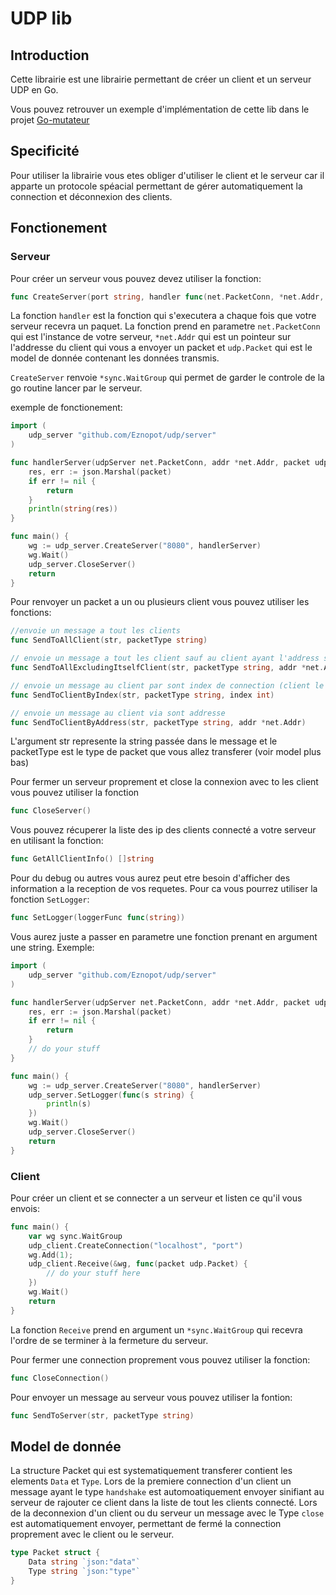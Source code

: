 # UDP lib

## Introduction
Cette librairie est une librairie permettant de créer un client et un serveur UDP en Go.

Vous pouvez retrouver un exemple d'implémentation de cette lib dans le projet [Go-mutateur]("https://github.com/Eznopot/Go-mutateur")

## Specificité
Pour utiliser la librairie vous etes obliger d'utiliser le client et le serveur car il apparte un protocole spéacial permettant de gérer automatiquement la connection et déconnexion des clients.

## Fonctionement
### Serveur
Pour créer un serveur vous pouvez devez utiliser la fonction:
```Go
func CreateServer(port string, handler func(net.PacketConn, *net.Addr, udp.Packet)) sync.WaitGroup
```
La fonction `handler` est la fonction qui s'executera a chaque fois que votre serveur recevra un paquet. La fonction prend en parametre `net.PacketConn` qui est l'instance de votre serveur, `*net.Addr` qui est un pointeur sur l'addresse du client qui vous a envoyer un packet et `udp.Packet` qui est le model de donnée contenant les données transmis.

`CreateServer` renvoie `*sync.WaitGroup` qui permet de garder le controle de la go routine lancer par le serveur.

exemple de fonctionement:
```Go
import (
    udp_server "github.com/Eznopot/udp/server"
)

func handlerServer(udpServer net.PacketConn, addr *net.Addr, packet udp.Packet) {
	res, err := json.Marshal(packet)
	if err != nil {
		return
	}
	println(string(res))
}

func main() {
    wg := udp_server.CreateServer("8080", handlerServer)
    wg.Wait()
    udp_server.CloseServer()
    return
}
```
Pour renvoyer un packet a un ou plusieurs client vous pouvez utiliser les fonctions:
```Go
//envoie un message a tout les clients
func SendToAllClient(str, packetType string)

// envoie un message a tout les client sauf au client ayant l'address spécifié
func SendToAllExcludingItselfClient(str, packetType string, addr *net.Addr)

// envoie un message au client par sont index de connection (client le plus vieux 0)
func SendToClientByIndex(str, packetType string, index int)

// envoie un message au client via sont addresse
func SendToClientByAddress(str, packetType string, addr *net.Addr) 
```
L'argument str represente la string passée dans le message et le packetType est le type de packet que vous allez transferer (voir model plus bas)


Pour fermer un serveur proprement et close la connexion avec to les client vous pouvez utiliser la fonction
```Go
func CloseServer()
```

Vous pouvez récuperer la liste des ip des clients connecté a votre serveur en utilisant la fonction:
```Go
func GetAllClientInfo() []string 
```

Pour du debug ou autres vous aurez peut etre besoin d'afficher des information a la reception de vos requetes. Pour ca vous pourrez utiliser la fonction `SetLogger`:
```Go
func SetLogger(loggerFunc func(string))
```
Vous aurez juste a passer en parametre une fonction prenant en argument une string. Exemple:
```Go
import (
    udp_server "github.com/Eznopot/udp/server"
)

func handlerServer(udpServer net.PacketConn, addr *net.Addr, packet udp.Packet) {
	res, err := json.Marshal(packet)
	if err != nil {
		return
	}
    // do your stuff
}

func main() {
    wg := udp_server.CreateServer("8080", handlerServer)
	udp_server.SetLogger(func(s string) {
		println(s)
	})
    wg.Wait()
    udp_server.CloseServer()
    return
}
```

### Client
Pour créer un client et se connecter a un serveur et listen ce qu'il vous envois:
```Go 
func main() {
    var wg sync.WaitGroup
    udp_client.CreateConnection("localhost", "port")
    wg.Add(1);
	udp_client.Receive(&wg, func(packet udp.Packet) {
		// do your stuff here
	})
    wg.Wait()
    return
}
```
La fonction `Receive` prend en argument un `*sync.WaitGroup` qui recevra l'ordre de se terminer à la fermeture du serveur.

Pour fermer une connection proprement vous pouvez utiliser la fonction:
```Go
func CloseConnection()
```

Pour envoyer un message au serveur vous pouvez utiliser la fontion:
```Go
func SendToServer(str, packetType string)
```
## Model de donnée
La structure Packet qui est systematiquement transferer contient les elements `Data` et `Type`.
Lors de la premiere connection d'un client un message ayant le type `handshake` est automoatiquement envoyer sinifiant au serveur de rajouter ce client dans la liste de tout les clients connecté.
Lors de la deconnexion d'un client ou du serveur un message avec le Type `close` est automatiquement envoyer, permettant de fermé la connection proprement avec le client ou le serveur.
```Go
type Packet struct {
	Data string `json:"data"`
	Type string `json:"type"`
}
```